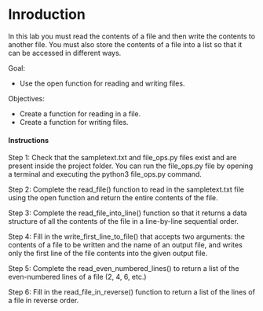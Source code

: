 # Inroduction
In this lab you must read the contents of a file and then write the contents to another file. You must also store the contents of a file into a list so that it can be accessed in different ways. 

Goal:
- Use the open function for reading and writing files.

Objectives:
- Create a function for reading in a file.
- Create a function for writing files.

#### Instructions
Step 1: Check that the sampletext.txt and file_ops.py files exist and are present inside the project folder. You can run the file_ops.py file by opening a terminal and executing the python3 file_ops.py command.

Step 2: Complete the read_file() function to read in the sampletext.txt file using the open function and return the entire contents of the file. 

Step 3: Complete the read_file_into_line() function so that it returns a data structure of all the contents of the file in a line-by-line sequential order.

Step 4: Fill in the write_first_line_to_file() that accepts two arguments: the contents of a file to be written and the name of an output file, and writes only the first line of the file contents into the given output file.

Step 5: Complete the read_even_numbered_lines() to return a list of the even-numbered lines of a file (2, 4, 6, etc.) 

Step 6: Fill in the read_file_in_reverse() function to return a list of the lines of a file in reverse order. 
